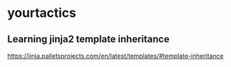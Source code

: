 # yourtactics

## Learning jinja2 template inheritance

https://jinja.palletsprojects.com/en/latest/templates/#template-inheritance
